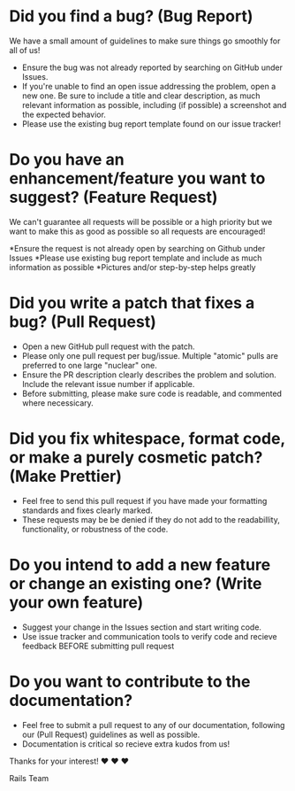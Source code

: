 # Did you find a bug? (Bug Report)

We have a small amount of guidelines to make sure things go smoothly for all of us!

* Ensure the bug was not already reported by searching on GitHub under Issues.
* If you're unable to find an open issue addressing the problem, open a new one. Be sure to include a title and clear description, as much relevant information as possible, including (if possible) a screenshot and the expected behavior.
* Please use the existing bug report template found on our issue tracker!

# Do you have an enhancement/feature you want to suggest? (Feature Request)

We can't guarantee all requests will be possible or a high priority but we want to make this as good as possible so all requests are encouraged!

*Ensure the request is not already open by searching on Github under Issues
*Please use existing bug report template and include as much information as possible
*Pictures and/or step-by-step helps greatly

# Did you write a patch that fixes a bug? (Pull Request)

* Open a new GitHub pull request with the patch.
* Please only one pull request per bug/issue. Multiple "atomic" pulls are preferred to one large "nuclear" one.
* Ensure the PR description clearly describes the problem and solution. Include the relevant issue number if applicable.
* Before submitting, please make sure code is readable, and commented where necessicary.

# Did you fix whitespace, format code, or make a purely cosmetic patch? (Make Prettier)

* Feel free to send this pull request if you have made your formatting standards and fixes clearly marked.
* These requests may be be denied if they do not add to the readabillity, functionality, or robustness of the code.

# Do you intend to add a new feature or change an existing one? (Write your own feature)

* Suggest your change in the Issues section and start writing code.
* Use issue tracker and communication tools to verify code and recieve feedback BEFORE submitting pull request

# Do you want to contribute to the documentation?

* Feel free to submit a pull request to any of our documentation, following our (Pull Request) guidelines as well as possible.
* Documentation is critical so recieve extra kudos from us!

Thanks for your interest! ❤️ ❤️ ❤️

Rails Team
